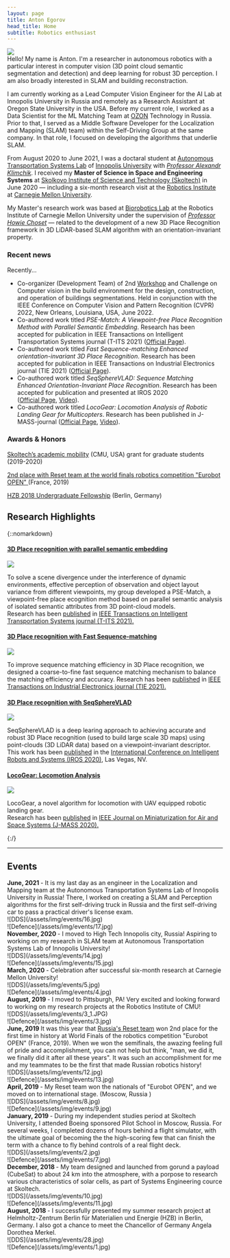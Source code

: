```yaml
---
layout: page
title: Anton Egorov
head_title: Home
subtitle: Robotics enthusiast
---
```


<div class="pretty-links">
<div class="grid">
<div class="unit golden-small profile-pic">
<img class='site-profile' src="/assets/img/img_update.jpg">
</div>
<div class="unit golden-large">
<div class="lead lead-about">
Hello! My name is Anton. I'm a researcher in autonomous robotics with a particular interest in computer vision (3D point cloud semantic segmentation and detection) and deep learning for robust 3D perception. I am also broadly interested in SLAM and building reconstraction.

I am currently working as a Lead Computer Vision Engineer for the AI Lab at Innopolis University in Russia and remotely as a Research Assistant at Oregon State University in the USA. Before my current role, I worked as a Data Scientist for the ML Matching Team at [OZON](https://corp.ozon.com/) Technology in Russia. Prior to that, I served as a Middle Software Developer for the Localization and Mapping (SLAM) team) within the Self-Driving Group at the same company. In that role, I focused on developing the algorithms that underlie SLAM.

From August 2020 to June 2021, I was a doctaral student at [Autonomous Transportation Systems Lab](https://robotics.innopolis.university/en/labs/laboratoriya-avtonomnyh-transportnyh-sistem/) of [Innopolis University](https://innopolis.university/en/) with [*Professor Alexandr Klimchik*](https://scholar.google.fr/citations?user=KLpMBj0AAAAJ&hl=en). I received my <strong>Master of Science in Space and Engineering Systems</strong> at [Skolkovo Institute of Science and Technology (Skoltech)](https://www.skoltech.ru/en/) in June 2020 — including a six-month research visit at the [Robotics Institute](https://www.ri.cmu.edu/) at [Carnegie Mellon University](https://www.cmu.edu/).
</div>

<!-- I am a fan of philosophy, aviation, sport, food, and art. In particular, the work of Arthur Schopenhauer, William Blake, Simone Weil, Leonard Cohen, Cormac McCarthy, Bon Iver, Charlie Kaufman, Wintersleep, and Dylan Thomas.  -->

My Master's research work was based at [Biorobotics Lab](http://biorobotics.ri.cmu.edu/index.php) at the Robotics Institute of Carnegie Mellon University under the supervision of [*Professor Howie Choset*](https://scholar.google.com/citations?user=4fvo61oAAAAJ&hl=en) — related to the development of a new 3D Place Recognition framework in 3D LiDAR-based SLAM algorithm with an orientation-invariant property.
</div>
</div>
</div>

<div class="grid news-about">
<div class="unit golden-large news">

<h3> <i class="fa fa-newspaper-o"></i> Recent news </h3>

<!-- I am currently...
* the web chair for the upcoming [Conference on Robot Learning (CoRL 2020)](https://www.robot-learning.org/).  -->

Recently...
* Co-organizer (Development Team) of 2nd [Workshop](https://cv4aec.github.io/) and Challenge on Computer vision in the build environment for the design, construction, and operation of buildings segmentations. Held in conjunction with the IEEE Conference on Computer Vision and Pattern Recognition (CVPR) 2022, New Orleans, Louisiana, USA, June 2022.
* Co-authored work titled *PSE-Match: A Viewpoint-free Place Recognition Method with Parallel Semantic Embedding*. Research has been accepted for publication in IEEE Transactions on Intelligent Transportation Systems journal (T-ITS 2021) ([Official Page](https://ieeexplore.ieee.org/abstract/document/9523568)).
* Co-authored work titled *Fast Sequence-matching Enhanced orientation-invariant 3D Place Recognition*. Research has been accepted for publication in IEEE Transactions on Industrial Electronics journal (TIE 2021) ([Official Page](https://ieeexplore.ieee.org/abstract/document/9351776)).
* Co-authored work titled *SeqSphereVLAD: Sequence Matching Enhanced Orientation-Invariant Place Recognition*. Research has been accepted for publication and presented at IROS 2020<!-- ([Official Page](https://roboticsconference.org/program/papers/7/), [<i class="fa fa-book"></i> arXiv preprint](https://arxiv.org/abs/2006.01031), --> <br>([Official Page](https://ieeexplore.ieee.org/abstract/document/9341727), [<i class="fa fa-youtube"></i> Video](https://www.youtube.com/watch?v=MB3CF2yy2EU)).
* Co-authored work titled *LocoGear: Locomotion Analysis of Robotic Landing Gear for Multicopters*. Research has been published in J-MASS-journal ([Official Page](https://ieeexplore.ieee.org/document/9163320), [<i class="fa fa-youtube"></i> Video](https://www.youtube.com/watch?v=Ug_XYDpnKl0)).

</div>

<div class="unit golden-small about">


<h3> <i class="fa fa-id-card"></i> Awards & Honors </h3>

<a href="https://www.skoltech.ru/en/education/academic-mobility/" >Skoltech’s academic mobility<a> (CMU, USA) grant for graduate students (2019-2020)

<a href="https://www.eurobot.org/eurobot/eurobot-2019/eurobot-2019-finals-results" > 2nd place with Reset team at the world finals robotics competition "Eurobot OPEN" </a> (France, 2019)

<a href="https://www.helmholtz-berlin.de/jobskarriere/sommerstudenten/index_en.html" > HZB 2018 Undergraduate Fellowship<a> (Berlin, Germany)
</div>
</div>

## Research Highlights
{::nomarkdown} 
<div class="projects">

  <div class="grid">
   <div class="unit half">
        <div class="project">
          <h4 class="project-title"> <a href="https://ieeexplore.ieee.org/abstract/document/9523568">3D Place recognition with parallel semantic embedding</a></h4>
          <img src='/assets/img/papers/pse_match.png' class='project-img'>
          <p>To solve a scene divergence under the interference of dynamic environments, effective perception of observation and object layout variance from different viewpoints, my group developed a PSE-Match, a viewpoint-free place ecognition method based on parallel semantic analysis of isolated semantic attributes from 3D point-cloud models. 
            <br>
            Research has been <a href="https://ieeexplore.ieee.org/abstract/document/9523568"><i class="fa fa-file-text" aria-hidden="true"></i> published</a> in <a href="https://ieee-itss.org/pub/t-its/"> IEEE Transactions on Intelligent Transportation Systems journal (T-ITS 2021).</a></p>
        </div>
      </div>

   <div class="unit half">
        <div class="project">
          <h4 class="project-title"> <a href="https://ieeexplore.ieee.org/abstract/document/9351776">3D Place recognition with Fast Sequence-matching</a></h4>
          <img src='/assets/img/papers/seq_framework_fig4.jpg' class='project-img'>
          <p>To improve sequence matching efficiency in 3D Place recognition, we designed a coarse-to-fine fast sequence matching mechanism to balance the matching efficiency and accuracy. Research has been <a href="https://ieeexplore.ieee.org/abstract/document/9351776"><i class="fa fa-file-text" aria-hidden="true"></i> published</a> in <a href="http://www.ieee-ies.org/pubs/transactions-on-industrial-electronics"> IEEE Transactions on Industrial Electronics journal (TIE 2021).</a></p>
        </div>
      </div>

   <div class="unit half">
        <div class="project">
          <h4 class="project-title"> <a href="https://ieeexplore.ieee.org/document/9341727?denied=">3D Place recognition with SeqSphereVLAD</a></h4>
          <img src='/assets/img/projects/spherevlad_framework.jpg' class='project-img'>
          <p>SeqSphereVLAD is a deep learing approach to achieving accurate and robust 3D Place recognition (used to build large scale 3D maps) using point-clouds (3D LiDAR data) based on a viewpoint-invariant descriptor. This work has been <a href="https://ieeexplore.ieee.org/document/9341727?denied="><i class="fa fa-file-text" aria-hidden="true"></i> published</a> in the <a href="https://www.iros2020.org/index.html"> International Conference on Intelligent Robots and Systems (IROS 2020)</a>, Las Vegas, NV.
        </div>
      </div>

   <div class="unit half">
    <div class="project">
      <h4 class="project-title"><a href="https://ieeexplore.ieee.org/document/9163320">LocoGear: Locomotion Analysis</a></h4>
      <img src='/assets/img/papers/geer_fig1.png' class='project-img'>
      <p> LocoGear, a novel algorithm for locomotion with UAV equipped robotic landing gear. 
        <br>
        Research has been <a href="https://ieeexplore.ieee.org/document/9163320"><i class="fa fa-file-text" aria-hidden="true"></i> published</a> in <a href="https://ieee-jmass.org/"> IEEE Journal on Miniaturization for Air and Space Systems (J-MASS 2020).</a></p>
      </div>
  </div>
  </div><!-- grid -->



</div>
{:/}

---

## Events

<div class="grid">
<div class="unit whole news-item">
<strong> June, 2021 </strong> - It is my last day as an engineer in the Localization and Mapping team at the Autonomous Transportation Systems Lab of Innopolis University in Russia! There, I worked on creating a SLAM and Perception algorithms for the first self-driving truck in Russia and the first self-driving car to pass a practical driver's license exam.
</div>

<div class="unit whole news-item">
<div class="unit half news-item">
![DDS](/assets/img/events/16.jpg)
</div>
<div class="unit half news-item">
![Defence](/assets/img/events/17.jpg)
</div>

<div class="grid">
<div class="unit whole news-item">
<strong> November, 2020 </strong> - I moved to High Tech Innopolis city, Russia! Aspiring to working on my research in SLAM team at Autonomous Transportation Systems Lab of Innopolis University!
</div>

<div class="unit whole news-item">
<div class="unit half news-item">
![DDS](/assets/img/events/14.jpg)
</div>
<div class="unit half news-item">
![Defence](/assets/img/events/15.jpg)
</div>

<div class="unit whole news-item">
<strong> March, 2020 </strong> - Celebration after successful six-month research at Carnegie Mellon University!
</div>

<div class="unit whole news-item">
<div class="unit half news-item">
![DDS](/assets/img/events/5.jpg)
</div>
<div class="unit half news-item">
![Defence](/assets/img/events/4.jpg)
</div>

<div class="unit whole news-item">
<strong> August, 2019 </strong> - I moved to Pittsburgh, PA! Very excited and looking forward to working on my research projects at the Robotics Institute of CMU!
</div>

<div class="unit whole news-item">
<div class="unit half news-item">
![DDS](/assets/img/events/3_1.JPG)
</div>
<div class="unit half news-item">
![Defence](/assets/img/events/3.jpg)
</div>
</div>

<div class="unit whole news-item">
<strong> June, 2019 </strong> It was this year that <a href="https://truestory.skoltech.ru/reset" > Russia's Reset team<a> won 2nd place for the first time in history at World Finals of the robotics competition "Eurobot OPEN" </a> (France, 2019). When we won the semifinals, the awazing feeling full of pride and accomplishment, you can not help but think, "man, we did it, we finally did it after all these years". It was such an accomplishment for me and my teammates to be the first that made Russian robotics history!
</div>

<div class="unit whole news-item">
<div class="unit half news-item">
![DDS](/assets/img/events/12.jpg)
</div>
<div class="unit half news-item">
![Defence](/assets/img/events/13.jpg)
</div>
</div>

<div class="unit whole news-item">
<strong> April, 2019 </strong> - My Reset team won the nationals of "Eurobot OPEN", and we moved on to international stage. (Moscow, Russia )
</div>

<div class="unit whole news-item">
<div class="unit half news-item">
![DDS](/assets/img/events/8.jpg)
</div>
<div class="unit half news-item">
![Defence](/assets/img/events/9.jpg)
</div>
</div>

<div class="unit whole news-item">
<strong> January, 2019 </strong> - During my independent studies period at Skoltech University, I attended Boeing sponsored Pilot School in Moscow, Russia. For several weeks, I completed dozens of hours behind a flight simulator, with the ultimate goal of becoming the the high-scoring few that can finish the term with a chance to fly behind controls of a real flight deck.
</div>

<div class="unit whole news-item">
<div class="unit half news-item">
![DDS](/assets/img/events/2.jpg)
</div>
<div class="unit half news-item">
![Defence](/assets/img/events/7.jpg)
</div>

<div class="unit whole news-item">
<strong> December, 2018 </strong> - My team designed and launched from gorund a payload (CubeSat) to about 24 km into the atmosphere, with a porpose to research various characteristics of solar cells, as part of Systems Engineering cource at Skoltech.
</div>

<div class="unit whole news-item">
<div class="unit half news-item">
![DDS](/assets/img/events/10.jpg)
</div>
<div class="unit half news-item">
![Defence](/assets/img/events/11.jpg)
</div>
</div>

</div>
<div class="unit whole news-item">
<strong> August, 2018 </strong> - I successfully presented my summer research project at Helmholtz-Zentrum Berlin für Materialien und Energie (HZB) in Berlin, Germany. I also got a chance to meet the Chancellor of Germany Angela Dorothea Merkel. 
</div>

<div class="unit whole news-item">
<div class="unit half news-item">
![DDS](/assets/img/events/28.jpg)
</div>
<div class="unit half news-item">
![Defence](/assets/img/events/1.jpg)
</div>
</div>
</div><!-- grid -->


